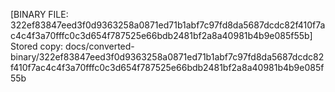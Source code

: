 [BINARY FILE: 322ef83847eed3f0d9363258a0871ed71b1abf7c97fd8da5687dcdc82f410f7ac4c4f3a70fffc0c3d654f787525e66bdb2481bf2a8a40981b4b9e085f55b]
Stored copy: docs/converted-binary/322ef83847eed3f0d9363258a0871ed71b1abf7c97fd8da5687dcdc82f410f7ac4c4f3a70fffc0c3d654f787525e66bdb2481bf2a8a40981b4b9e085f55b
